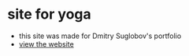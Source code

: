 # site for yoga
- this site was made for Dmitry Suglobov's portfolio
- [view the website](didsov.github.io/site-yoga/)
